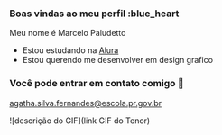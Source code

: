 ### Boas vindas ao meu perfil :blue_heart

Meu nome é Marcelo Paludetto

- Estou estudando na [Alura](https://www.alura.com.br)
- Estou querendo me desenvolver em design grafico

### Você pode entrar em contato comigo 📧

agatha.silva.fernandes@escola.pr.gov.br


![descrição do GIF](link GIF do Tenor)
